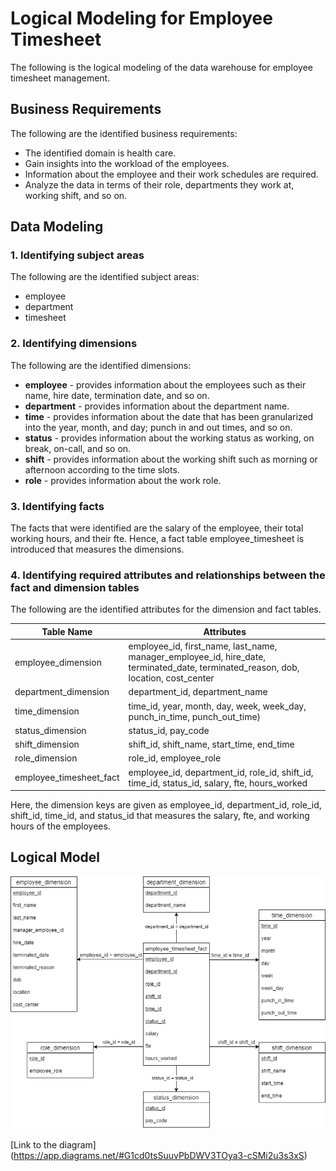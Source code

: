 # Logical Modeling for Employee Timesheet

The following is the logical modeling of the data warehouse for employee timesheet management.

## Business Requirements
The following are the identified business requirements:
- The identified domain is health care.
- Gain insights into the workload of the employees.
- Information about the employee and their work schedules are required.
- Analyze the data in terms of their role, departments they work at, working shift, and so on.

## Data Modeling
### 1. Identifying subject areas
The following are the identified subject areas:
- employee
- department
- timesheet

### 2. Identifying dimensions
The following are the identified dimensions:
- **employee** - provides information about the employees such as their name, hire date, termination date, and so on.
- **department** - provides information about the department name.
- **time** - provides information about the date that has been granularized into the year, month, and day; punch in and out times, and so on. 
- **status** - provides information about the working status as working, on break, on-call, and so on.
- **shift** - provides information about the working shift such as morning or afternoon according to the time slots.
- **role** - provides information about the work role.

### 3. Identifying facts
The facts that were identified are the salary of the employee, their total working hours, and their fte. Hence, a fact table employee_timesheet is introduced that measures the dimensions.

### 4. Identifying required attributes and relationships between the fact and dimension tables
The following are the identified attributes for the dimension and fact tables.

Table Name              | Attributes
----------------------- | ----------------------------------------------------------------------------------------------------------------------------------
employee_dimension      | employee_id, first_name, last_name, manager_employee_id, hire_date, terminated_date, terminated_reason, dob, location, cost_center
department_dimension    | department_id, department_name
time_dimension          | time_id, year, month, day, week, week_day, punch_in_time, punch_out_time)
status_dimension        | status_id, pay_code
shift_dimension         | shift_id, shift_name, start_time, end_time
role_dimension          | role_id, employee_role
employee_timesheet_fact | employee_id, department_id, role_id,  shift_id, time_id, status_id, salary, fte, hours_worked

Here, the dimension keys are given as employee_id, department_id, role_id, shift_id, time_id, and status_id that measures the salary, fte, and working hours of the employees.

## Logical Model
![](1-etl-assignment/docs/logical-model.png)


[Link to the diagram]
(https://app.diagrams.net/#G1cd0tsSuuvPbDWV3TOya3-cSMi2u3s3xS)